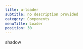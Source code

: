 ```yaml
---
title: u-loader
subtitle: no description provided
category: Components
menuTitle: Loader
position: 30
---
```


<badge> shadow </badge>

























